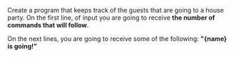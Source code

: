Create a program that keeps track of the guests that are going to a house party. On the first line, of input you are going to receive **the number of commands that will follow**.

On the next lines, you are going to receive some of the following:  **"{name} is going!"**
